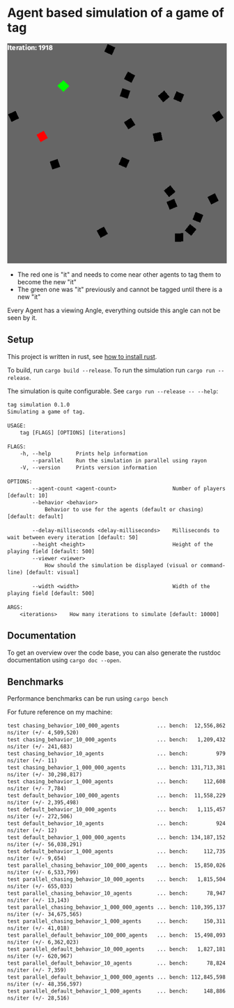 # Agent based simulation of a game of tag

![screenshot](simulation.png)

* The red one is "it" and needs to come near other agents to tag them to become the new "it"
* The green one was "it" previously and cannot be tagged until there is a new "it"

Every Agent has a viewing Angle, everything outside this angle can not be seen by it.

## Setup

This project is written in rust, see [how to install rust](https://www.rust-lang.org/tools/install).

To build, run `cargo build --release`. To run the simulation run `cargo run --release`.

The simulation is quite configurable. See `cargo run --release -- --help`:
```
tag simulation 0.1.0
Simulating a game of tag.

USAGE:
    tag [FLAGS] [OPTIONS] [iterations]

FLAGS:
    -h, --help        Prints help information
        --parallel    Run the simulation in parallel using rayon
    -V, --version     Prints version information

OPTIONS:
        --agent-count <agent-count>                  Number of players [default: 10]
        --behavior <behavior>
            Behavior to use for the agents (default or chasing) [default: default]

        --delay-milliseconds <delay-milliseconds>    Milliseconds to wait between every iteration [default: 50]
        --height <height>                            Height of the playing field [default: 500]
        --viewer <viewer>
            How should the simulation be displayed (visual or command-line) [default: visual]

        --width <width>                              Width of the playing field [default: 500]

ARGS:
    <iterations>    How many iterations to simulate [default: 10000]
```

## Documentation

To get an overview over the code base, you can also generate the rustdoc documentation using `cargo doc --open`.

## Benchmarks
Performance benchmarks can be run using `cargo bench`

For future reference on my machine:
```
test chasing_behavior_100_000_agents            ... bench:  12,556,862 ns/iter (+/- 4,509,520)
test chasing_behavior_10_000_agents             ... bench:   1,209,432 ns/iter (+/- 241,683)
test chasing_behavior_10_agents                 ... bench:         979 ns/iter (+/- 11)
test chasing_behavior_1_000_000_agents          ... bench: 131,713,381 ns/iter (+/- 30,298,817)
test chasing_behavior_1_000_agents              ... bench:     112,608 ns/iter (+/- 7,784)
test default_behavior_100_000_agents            ... bench:  11,558,229 ns/iter (+/- 2,395,498)
test default_behavior_10_000_agents             ... bench:   1,115,457 ns/iter (+/- 272,506)
test default_behavior_10_agents                 ... bench:         924 ns/iter (+/- 12)
test default_behavior_1_000_000_agents          ... bench: 134,187,152 ns/iter (+/- 56,038,291)
test default_behavior_1_000_agents              ... bench:     112,735 ns/iter (+/- 9,654)
test parallel_chasing_behavior_100_000_agents   ... bench:  15,850,026 ns/iter (+/- 6,533,799)
test parallel_chasing_behavior_10_000_agents    ... bench:   1,815,504 ns/iter (+/- 655,033)
test parallel_chasing_behavior_10_agents        ... bench:      78,947 ns/iter (+/- 13,143)
test parallel_chasing_behavior_1_000_000_agents ... bench: 110,395,137 ns/iter (+/- 34,675,565)
test parallel_chasing_behavior_1_000_agents     ... bench:     150,311 ns/iter (+/- 41,018)
test parallel_default_behavior_100_000_agents   ... bench:  15,498,093 ns/iter (+/- 6,362,023)
test parallel_default_behavior_10_000_agents    ... bench:   1,827,181 ns/iter (+/- 620,967)
test parallel_default_behavior_10_agents        ... bench:      78,824 ns/iter (+/- 7,359)
test parallel_default_behavior_1_000_000_agents ... bench: 112,845,598 ns/iter (+/- 48,356,597)
test parallel_default_behavior_1_000_agents     ... bench:     148,886 ns/iter (+/- 28,516)
```
